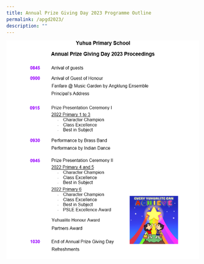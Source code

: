 ```yaml
---
title: Annual Prize Giving Day 2023 Programme Outline
permalink: /apgd2023/
description: ""
---
```

![](/images/apgd2023_1.png)

